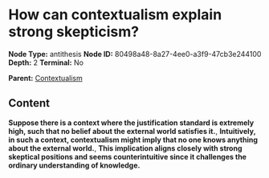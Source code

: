 # How can contextualism explain strong skepticism?

**Node Type:** antithesis
**Node ID:** 80498a48-8a27-4ee0-a3f9-47cb3e244100
**Depth:** 2
**Terminal:** No

**Parent:** [Contextualism](contextualism.md)

## Content

**Suppose there is a context where the justification standard is extremely high, such that no belief about the external world satisfies it.**, **Intuitively, in such a context, contextualism might imply that no one knows anything about the external world.**, **This implication aligns closely with strong skeptical positions and seems counterintuitive since it challenges the ordinary understanding of knowledge.**
